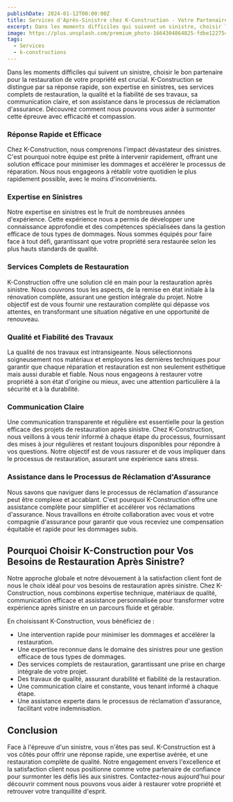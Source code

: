 ```yaml
---
publishDate: 2024-01-12T00:00:00Z
title: Services d'Après-Sinistre chez K-Construction - Votre Partenaire de Confiance pour la Restauration
excerpt: Dans les moments difficiles qui suivent un sinistre, choisir le bon partenaire pour la restauration de votre propriété est crucial. Nous sommes là pour cela.
image: https://plus.unsplash.com/premium_photo-1664304864825-fdbe122754f8?q=80&w=1011&auto=format&fit=crop&ixlib=rb-4.0.3&ixid=M3wxMjA3fDB8MHxwaG90by1wYWdlfHx8fGVufDB8fHx8fA%3D%3D
tags:
  - Services
  - k-constructions
---
```


Dans les moments difficiles qui suivent un sinistre, choisir le bon partenaire pour la restauration de votre propriété est crucial. K-Construction se distingue par sa réponse rapide, son expertise en sinistres, ses services complets de restauration, la qualité et la fiabilité de ses travaux, sa communication claire, et son assistance dans le processus de réclamation d'assurance. Découvrez comment nous pouvons vous aider à surmonter cette épreuve avec efficacité et compassion.

### Réponse Rapide et Efficace
Chez K-Construction, nous comprenons l'impact dévastateur des sinistres. C'est pourquoi notre équipe est prête à intervenir rapidement, offrant une solution efficace pour minimiser les dommages et accélérer le processus de réparation. Nous nous engageons à rétablir votre quotidien le plus rapidement possible, avec le moins d'inconvénients.

### Expertise en Sinistres
Notre expertise en sinistres est le fruit de nombreuses années d'expérience. Cette expérience nous a permis de développer une connaissance approfondie et des compétences spécialisées dans la gestion efficace de tous types de dommages. Nous sommes équipés pour faire face à tout défi, garantissant que votre propriété sera restaurée selon les plus hauts standards de qualité.

### Services Complets de Restauration
K-Construction offre une solution clé en main pour la restauration après sinistre. Nous couvrons tous les aspects, de la remise en état initiale à la rénovation complète, assurant une gestion intégrale du projet. Notre objectif est de vous fournir une restauration complète qui dépasse vos attentes, en transformant une situation négative en une opportunité de renouveau.

### Qualité et Fiabilité des Travaux
La qualité de nos travaux est intransigeante. Nous sélectionnons soigneusement nos matériaux et employons les dernières techniques pour garantir que chaque réparation et restauration est non seulement esthétique mais aussi durable et fiable. Nous nous engageons à restaurer votre propriété à son état d'origine ou mieux, avec une attention particulière à la sécurité et à la durabilité.

### Communication Claire
Une communication transparente et régulière est essentielle pour la gestion efficace des projets de restauration après sinistre. Chez K-Construction, nous veillons à vous tenir informé à chaque étape du processus, fournissant des mises à jour régulières et restant toujours disponibles pour répondre à vos questions. Notre objectif est de vous rassurer et de vous impliquer dans le processus de restauration, assurant une expérience sans stress.

### Assistance dans le Processus de Réclamation d'Assurance
Nous savons que naviguer dans le processus de réclamation d'assurance peut être complexe et accablant. C'est pourquoi K-Construction offre une assistance complète pour simplifier et accélérer vos réclamations d'assurance. Nous travaillons en étroite collaboration avec vous et votre compagnie d'assurance pour garantir que vous receviez une compensation équitable et rapide pour les dommages subis.

## Pourquoi Choisir K-Construction pour Vos Besoins de Restauration Après Sinistre?
Notre approche globale et notre dévouement à la satisfaction client font de nous le choix idéal pour vos besoins de restauration après sinistre. Chez K-Construction, nous combinons expertise technique, matériaux de qualité, communication efficace et assistance personnalisée pour transformer votre expérience après sinistre en un parcours fluide et gérable.

En choisissant K-Construction, vous bénéficiez de :

- Une intervention rapide pour minimiser les dommages et accélérer la restauration.
- Une expertise reconnue dans le domaine des sinistres pour une gestion efficace de tous types de dommages.
- Des services complets de restauration, garantissant une prise en charge intégrale de votre projet.
- Des travaux de qualité, assurant durabilité et fiabilité de la restauration.
- Une communication claire et constante, vous tenant informé à chaque étape.
- Une assistance experte dans le processus de réclamation d'assurance, facilitant votre indemnisation.

## Conclusion
Face à l'épreuve d'un sinistre, vous n'êtes pas seul. K-Construction est à vos côtés pour offrir une réponse rapide, une expertise avérée, et une restauration complète de qualité. Notre engagement envers l'excellence et la satisfaction client nous positionne comme votre partenaire de confiance pour surmonter les défis liés aux sinistres. Contactez-nous aujourd'hui pour découvrir comment nous pouvons vous aider à restaurer votre propriété et retrouver votre tranquillité d'esprit.
